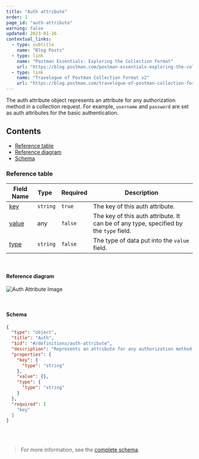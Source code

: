 ```yaml
---
title: "Auth attribute"
order: 1
page_id: "auth-attribute"
warning: false
updated: 2023-01-16
contextual_links:
  - type: subtitle
    name: "Blog Posts"
  - type: link
    name: "Postman Essentials: Exploring the Collection Format"
    url: "https://blog.postman.com/postman-essentials-exploring-the-collection-format/"
  - type: link
    name: "Travelogue of Postman Collection Format v2"
    url: "https://blog.postman.com/travelogue-of-postman-collection-format-v2/"
---
```


The auth attribute object represents an attribute for any authorization method in a collection request. For example, `username` and `password` are set as auth attributes for the basic authentication.

## Contents

- [Reference table](/docs/reference/auth-attribute/#reference-table)
- [Reference diagram](/docs/reference/auth-attribute/#reference-diagram)
- [Schema](/docs/reference/auth-attribute/#schema)

### Reference table

Field Name | Type&nbsp;&nbsp; | Required | Description
--- | --- | --- | --
[key](https://github.com/postmanlabs/schemas/blob/da7578c2d71c46de2d39d04fbeebc26570591a44/schemas/draft-07/v2.1.0/collection/auth-attribute.json#L7) | `string` | `true` | The key of this auth attribute.
[value](https://github.com/postmanlabs/schemas/blob/da7578c2d71c46de2d39d04fbeebc26570591a44/schemas/draft-07/v2.1.0/collection/auth-attribute.json#L10) | any | `false` | The key of this auth attribute. It can be of any type, specified by the `type` field.
[type](https://github.com/postmanlabs/schemas/blob/da7578c2d71c46de2d39d04fbeebc26570591a44/schemas/draft-07/v2.1.0/collection/auth-attribute.json#L11) | `string` | `false` | The type of data put into the `value` field.

<br />

#### Reference diagram

![Auth Attribute Image](../../../images/auth-attribute@2x.jpg)

<br />

#### Schema

```json
{
  "type": "object",
  "title": "Auth",
  "$id": "#/definitions/auth-attribute",
  "description": "Represents an attribute for any authorization method provided by Postman. For example `username` and `password` are set as auth attributes for Basic Authentication method.",
  "properties": {
    "key": {
      "type": "string"
    },
    "value": {},
    "type": {
      "type": "string"
    }
  },
  "required": [
    "key"
  ]
}
```

<br /><br />

> For more information, see the [complete schema](https://schema.postman.com/collection/json/v2.1.0/draft-07/collection.json).
